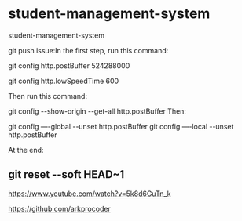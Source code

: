# student-management-system
student-management-system


git push issue:In the first step, run this command:

git config http.postBuffer 524288000

git config http.lowSpeedTime 600

Then run this command:

git config --show-origin --get-all http.postBuffer
Then:

git config —-global --unset http.postBuffer
git config —-local --unset http.postBuffer

At the end:

git reset --soft HEAD~1
-------------------------------------------

https://www.youtube.com/watch?v=5k8d6GuTn_k

https://github.com/arkprocoder
